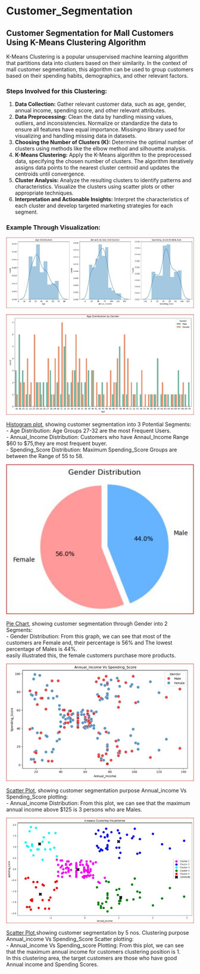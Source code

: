 # Customer_Segmentation
## Customer Segmentation for Mall Customers Using K-Means Clustering Algorithm
K-Means Clustering is a popular unsupervised machine learning algorithm that partitions data into clusters based on their similarity. In the context of mall customer segmentation, this algorithm can be used to group customers based on their spending habits, demographics, and other relevant factors.
### Steps Involved for this Clustering:
1.	**Data Collection:** Gather relevant customer data, such as age, gender, annual income, spending score, and other relevant attributes.
2.	**Data Preprocessing:** Clean the data by handling missing values, outliers, and inconsistencies. Normalize or standardize the data to ensure all features have equal importance. Missingno library used for visualizing and handling missing data in datasets.    
3.	**Choosing the Number of Clusters (K):** Determine the optimal number of clusters using methods like the elbow method and silhouette analysis.
4.	**K-Means Clustering:** Apply the K-Means algorithm to the preprocessed data, specifying the chosen number of clusters. The algorithm iteratively assigns data points to the nearest cluster centroid and updates the centroids until convergence.   
5.	**Cluster Analysis:** Analyze the resulting clusters to identify patterns and characteristics. Visualize the clusters using scatter plots or other appropriate techniques.
6.	**Interpretation and Actionable Insights:** Interpret the characteristics of each cluster and develop targeted marketing strategies for each segment.
### Example Through Visualization:
![Image-1](https://github.com/jahangirmayed1990/Customer_Segmentation/blob/main/Image-1.JPG)
<p align="center">
  <img src="https://github.com/jahangirmayed1990/Customer_Segmentation/blob/main/Image-3.JPG" alt="Histogram with Hue" width="600"/>
</p>
<a href="https://github.com/jahangirmayed1990/Customer_Segmentation/blob/main/Image-1.JPG">Histogram plot</a>, showing customer segmentation into 3 Potential Segments:<br>
-      Age Distribution: Age Groups 27-32 are the most Frequent Users.<br>
-      Annual_Income Distribution: Customers who have Annaul_Income Range $60 to $75,they are most frequent buyer.<br>
-      Spending_Score Distribution: Maximum Spending_Score Groups are between the Range of 55 to 58.<br>

<p align="center">
  <img src="https://github.com/jahangirmayed1990/Customer_Segmentation/blob/main/Image-2.JPG" alt="Pie Chart" width="600"/>
</p>
<a href="https://github.com/jahangirmayed1990/Customer_Segmentation/blob/main/Image-2.JPG">Pie Chart</a>, showing customer segmentation through Gender into 2 Segments:<br>
-            Gender Distribution: From this graph, we can see that most of the customers are Female and, their percentage is 56% and The lowest percentage of Males is 44%.<br>
             easily illustrated this, the female customers purchase more products.<br>

<p align="center">
  <img src="https://github.com/jahangirmayed1990/Customer_Segmentation/blob/main/Image-4.JPG" alt="Scatter Plot" width="600"/>
</p>
<a href="https://github.com/jahangirmayed1990/Customer_Segmentation/blob/main/Image-4.JPG">Scatter Plot</a>,
showing customer segmentation purpose Annual_income Vs Spending_Score plotting:<br>
-            Annual_income Distribution: From this plot, we can see that the maximum annual income above $125 is 3 persons who are Males.<br>

<p align="center">
  <img src="https://github.com/jahangirmayed1990/Customer_Segmentation/blob/main/Image-6.JPG" alt="Scatter Plot" width="600"/>
</p>
<a href="https://github.com/jahangirmayed1990/Customer_Segmentation/blob/main/Image-6.JPG">Scatter Plot</a>,showing customer segmentation by 5 nos.
Clustering purpose Annual_income Vs Spending_Score Scatter plotting:<br>
-            Annual_income Vs Spending_score Plotting: From this plot, we can see that the maximum annual income for customers clustering position is 1.<br>
             In this clustering area, the target customers are those who have good Annual income and Spending Scores.<br>

